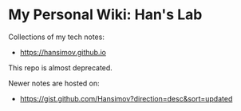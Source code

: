 # My Personal Wiki: **Han's Lab**
Collections of my tech notes:
* https://hansimov.github.io

This repo is almost deprecated.

Newer notes are hosted on:
* https://gist.github.com/Hansimov?direction=desc&sort=updated